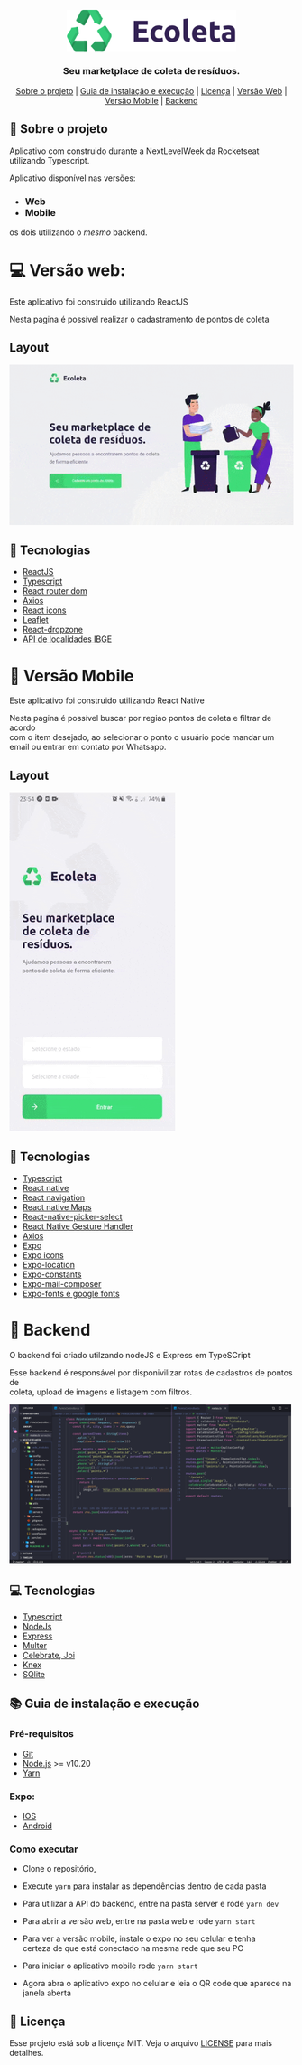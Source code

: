 <p align="center">
    <img width="300" src=".github/logo.png">
</p>

<h3 align="center">
  Seu marketplace de coleta de resíduos.
</h3>

<p align="center">
  <a href="#rocket-sobre-o-projeto">Sobre o projeto</a> | <a href="#books-guia-de-instalação-e-execução">Guia de instalação e execução</a> | <a href="#page_with_curl-licença">Licença</a> | <a href="#computer-versão-web">Versão Web</a> | <a href="#iphone-versão-mobile">Versão Mobile</a> | <a href="#floppy_disk-backend">Backend</a>
</p>
</p>

## :rocket: Sobre o projeto

<p>Aplicativo com construido durante a NextLevelWeek da Rocketseat utilizando Typescript.</p>

<p>Aplicativo disponível nas versões:</p>
<h3>
 <ul>
    <li>Web</li>
    <li>Mobile</li>
 </ul>
</h3>
 <p>os dois utilizando o <em>mesmo</em> backend.</p>

# :computer: Versão web:

<p>Este aplicativo foi construido utilizando ReactJS</p>
<p>Nesta pagina é possível realizar o cadastramento de pontos de coleta</p>

## Layout

<img src=".github/demo-web.gif">

## :blue_book: Tecnologias

- [ReactJS](https://reactjs.org/)
- [Typescript](https://www.typescriptlang.org/)
- [React router dom](https://reacttraining.com/react-router/web/guides/quick-start)
- [Axios](https://github.com/axios/axios)
- [React icons](https://react-icons.github.io/react-icons/)
- [Leaflet](https://leafletjs.com/)
- [React-dropzone](https://www.dropzonejs.com/)
- [API de localidades IBGE](https://servicodados.ibge.gov.br/api/docs/localidades)

# :iphone: Versão Mobile

<p>Este aplicativo foi construido utilizando React Native</p>
<p>Nesta pagina é possível buscar por regiao pontos de coleta e filtrar de acordo<br />
com o item desejado, ao selecionar o ponto o usuário pode mandar um email ou entrar em contato por Whatsapp.</p>

## Layout

<img src=".github/demo-mobile.gif">

## :blue_book: Tecnologias

- [Typescript](https://www.typescriptlang.org/)
- [React native](https://reactnative.dev/)
- [React navigation](https://reactnavigation.org/)
- [React native Maps](https://github.com/react-native-community/react-native-maps)
- [React-native-picker-select](https://github.com/lawnstarter/react-native-picker-select)
- [React Native Gesture Handler](https://software-mansion.github.io/react-native-gesture-handler/)
- [Axios](https://github.com/axios/axios)
- [Expo](https://expo.io/)
- [Expo icons](https://docs.expo.io/guides/icons/)
- [Expo-location](https://docs.expo.io/versions/latest/sdk/location/)
- [Expo-constants](hhttps://docs.expo.io/versions/latest/sdk/constants/)
- [Expo-mail-composer](https://docs.expo.io/versions/latest/sdk/mail-composer/)
- [Expo-fonts e google fonts](https://github.com/expo/google-fonts)

# :floppy_disk: Backend

<p>O backend foi criado utilzando nodeJS e Express em TypeSCript</p>
<p>Esse backend é responsável por disponivilizar rotas de cadastros de pontos de <br />
coleta, upload de imagens e listagem com filtros.</p>

<img width="500px" src=".github/demo-server.png">

## :computer: Tecnologias

- [Typescript](https://www.typescriptlang.org/)
- [NodeJs](https://nodejs.org/en/)
- [Express](https://expressjs.com/pt-br/)
- [Multer](https://github.com/expressjs/multer)
- [Celebrate, Joi](https://github.com/arb/celebrate)
- [Knex](http://knexjs.org/)
- [SQlite](https://www.sqlite.org/index.html)

## :books: Guia de instalação e execução

### Pré-requisitos

- [Git](https://git-scm.com/)
- [Node.js](https://nodejs.org/en/) >= v10.20
- [Yarn](https://yarnpkg.com/)
### Expo:
- [IOS](https://apps.apple.com/app/apple-store/id982107779)
- [Android](https://play.google.com/store/apps/details?id=host.exp.exponent)

### Como executar

- Clone o repositório,
- Execute ```yarn``` para instalar as dependências dentro de cada pasta

- Para utilizar a API do backend, entre na pasta server e rode ```yarn dev```

- Para abrir a versão web, entre na pasta web e rode ```yarn start```

- Para ver a versão mobile, instale o expo no seu celular e tenha <br />
certeza de que está conectado na mesma rede que seu PC
- Para iniciar o aplicativo mobile rode ```yarn start```
- Agora abra o aplicativo expo no celular e leia o QR code que aparece na janela aberta

## :page_with_curl: Licença

Esse projeto está sob a licença MIT. Veja o arquivo <a href="https://github.com/fekow/NLW01-Ecoleta/blob/master/LICENSE">LICENSE</a> para mais detalhes.